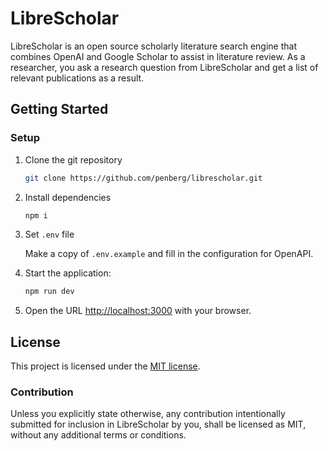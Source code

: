 # LibreScholar

LibreScholar is an open source scholarly literature search engine that combines OpenAI and Google Scholar to assist in literature review. As a researcher, you ask a research question from LibreScholar and get a list of relevant publications as a result.

## Getting Started

### Setup

1. Clone the git repository

   ```sh
   git clone https://github.com/penberg/librescholar.git
   ```

2. Install dependencies

   ```sh
   npm i
   ```

3. Set `.env` file

   Make a copy of `.env.example` and fill in the configuration for OpenAPI.

4. Start the application:

   ```sh
   npm run dev
   ```

5. Open the URL [http://localhost:3000](http://localhost:3000) with your browser.

## License

This project is licensed under the [MIT license].

### Contribution

Unless you explicitly state otherwise, any contribution intentionally submitted
for inclusion in LibreScholar by you, shall be licensed as MIT, without any additional
terms or conditions.

[MIT license]: https://github.com/penberg/librescholar/blob/main/LICENSE.md
